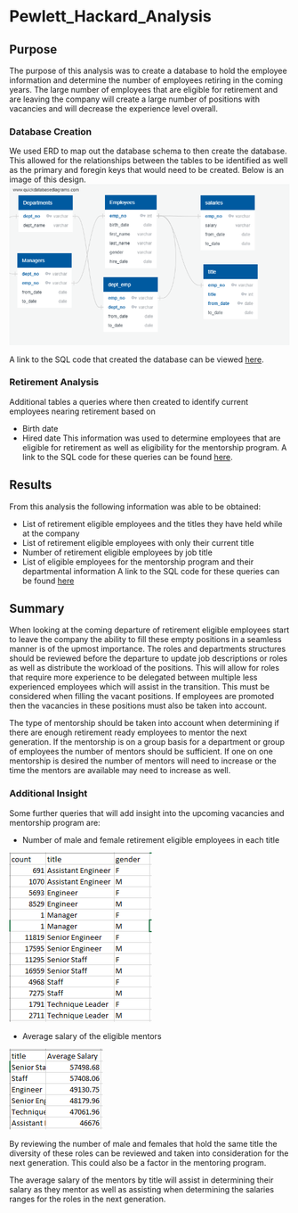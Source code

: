 # Pewlett_Hackard_Analysis

## Purpose 
The purpose of this analysis was to create a database to hold the employee information and determine the number of employees retiring in the coming years.  The large number of employees that are eligible for retirement and are leaving the company will create a large number of positions with vacancies and will decrease the experience level overall.

### Database Creation
We used ERD to map out the database schema to then create the database.  This allowed for the relationships between the tables to be identified as well as the primary and foregin keys that would need to be created.  Below is an image of this design.
![alt_text](https://raw.githubusercontent.com/bweirich/Pewlett_Hackard_Analysis/main/EmployeeDB.png.png)

A link to the SQL code that created the database can be viewed [here](https://github.com/bweirich/Pewlett_Hackard_Analysis/blob/main/Queries/schema.sql).

### Retirement Analysis
Additional tables a queries where then created to identify current employees nearing retirement based on 
- Birth date
- Hired date
This information was used to determine employees that are eligible for retirement as well as eligibility for the mentorship program.  A link to the SQL code for these queries can be found [here](https://github.com/bweirich/Pewlett_Hackard_Analysis/blob/main/Queries/queries.sql).

## Results
From this analysis the following information was able to be obtained:
- List of retirement eligible employees and the titles they have held while at the company
- List of retirement eligible employees with only their current title
- Number of retirement eligible employees by job title
- List of eligible employees for the mentorship program and their departmental information
A link to the SQL code for these queries can be found [here](https://github.com/bweirich/Pewlett_Hackard_Analysis/blob/main/Queries/Employee_Database_challenge.sql)

## Summary
When looking at the coming departure of retirement eligible employees start to leave the company the ability to fill these empty positions in a seamless manner is of the upmost importance.  The roles and departments structures should be reviewed before the departure to update job descriptions or roles as well as distribute the workload of the positions.  This will allow for roles that require more experience to be delegated between multiple less experienced employees which will assist in the transition.  This must be considered when filling the vacant positions.  If employees are promoted then the vacancies in these positions must also be taken into account.

The type of mentorship should be taken into account when determining if there are enough retirement ready employees to mentor the next generation.  If the mentorship is on a group basis for a department or group of employees the number of mentors should be sufficient.  If one on one mentorship is desired the number of mentors will need to increase or the time the mentors are available may need to increase as well.

### Additional Insight
Some further queries that will add insight into the upcoming vacancies and mentorship program are:
- Number of male and female retirement eligible employees in each title

![alt_text](https://raw.githubusercontent.com/bweirich/Pewlett_Hackard_Analysis/main/Images/unique_title_gender.PNG)
- Average salary of the eligible mentors

![alt_text](https://raw.githubusercontent.com/bweirich/Pewlett_Hackard_Analysis/main/Images/mentor_salary.PNG) 

By reviewing the number of male and females that hold the same title the diversity of these roles can be reviewed and taken into consideration for the next generation.  This could also be a factor in the mentoring program.

The average salary of the mentors by title will assist in determining their salary as they mentor as well as assisting when determining the salaries ranges for the roles in the next generation.
